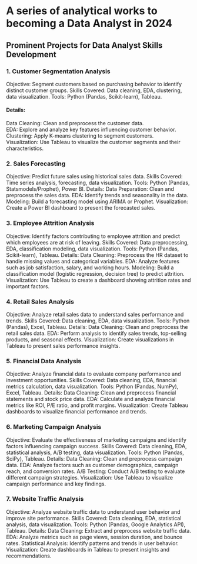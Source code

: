 # A series of analytical works to becoming a Data Analyst in 2024

## Prominent Projects for Data Analyst Skills Development

### 1. Customer Segmentation Analysis
Objective: Segment customers based on purchasing behavior to identify distinct customer groups.
Skills Covered: Data cleaning, EDA, clustering, data visualization.
Tools: Python (Pandas, Scikit-learn), Tableau.
#### Details:
Data Cleaning: Clean and preprocess the customer data. \
EDA: Explore and analyze key features influencing customer behavior. \
Clustering: Apply K-means clustering to segment customers. \
Visualization: Use Tableau to visualize the customer segments and their characteristics.

### 2. Sales Forecasting
Objective: Predict future sales using historical sales data.
Skills Covered: Time series analysis, forecasting, data visualization.
Tools: Python (Pandas, Statsmodels/Prophet), Power BI.
Details:
Data Preparation: Clean and preprocess the sales data.
EDA: Identify trends and seasonality in the data.
Modeling: Build a forecasting model using ARIMA or Prophet.
Visualization: Create a Power BI dashboard to present the forecasted sales.
### 3. Employee Attrition Analysis
Objective: Identify factors contributing to employee attrition and predict which employees are at risk of leaving.
Skills Covered: Data preprocessing, EDA, classification modeling, data visualization.
Tools: Python (Pandas, Scikit-learn), Tableau.
Details:
Data Cleaning: Preprocess the HR dataset to handle missing values and categorical variables.
EDA: Analyze features such as job satisfaction, salary, and working hours.
Modeling: Build a classification model (logistic regression, decision tree) to predict attrition.
Visualization: Use Tableau to create a dashboard showing attrition rates and important factors.
### 4. Retail Sales Analysis
Objective: Analyze retail sales data to understand sales performance and trends.
Skills Covered: Data cleaning, EDA, data visualization.
Tools: Python (Pandas), Excel, Tableau.
Details:
Data Cleaning: Clean and preprocess the retail sales data.
EDA: Perform analysis to identify sales trends, top-selling products, and seasonal effects.
Visualization: Create visualizations in Tableau to present sales performance insights.
### 5. Financial Data Analysis
Objective: Analyze financial data to evaluate company performance and investment opportunities.
Skills Covered: Data cleaning, EDA, financial metrics calculation, data visualization.
Tools: Python (Pandas, NumPy), Excel, Tableau.
Details:
Data Cleaning: Clean and preprocess financial statements and stock price data.
EDA: Calculate and analyze financial metrics like ROI, P/E ratio, and profit margins.
Visualization: Create Tableau dashboards to visualize financial performance and trends.
### 6. Marketing Campaign Analysis
Objective: Evaluate the effectiveness of marketing campaigns and identify factors influencing campaign success.
Skills Covered: Data cleaning, EDA, statistical analysis, A/B testing, data visualization.
Tools: Python (Pandas, SciPy), Tableau.
Details:
Data Cleaning: Clean and preprocess campaign data.
EDA: Analyze factors such as customer demographics, campaign reach, and conversion rates.
A/B Testing: Conduct A/B testing to evaluate different campaign strategies.
Visualization: Use Tableau to visualize campaign performance and key findings.
### 7. Website Traffic Analysis
Objective: Analyze website traffic data to understand user behavior and improve site performance.
Skills Covered: Data cleaning, EDA, statistical analysis, data visualization.
Tools: Python (Pandas, Google Analytics API), Tableau.
Details:
Data Cleaning: Extract and preprocess website traffic data.
EDA: Analyze metrics such as page views, session duration, and bounce rates.
Statistical Analysis: Identify patterns and trends in user behavior.
Visualization: Create dashboards in Tableau to present insights and recommendations.
